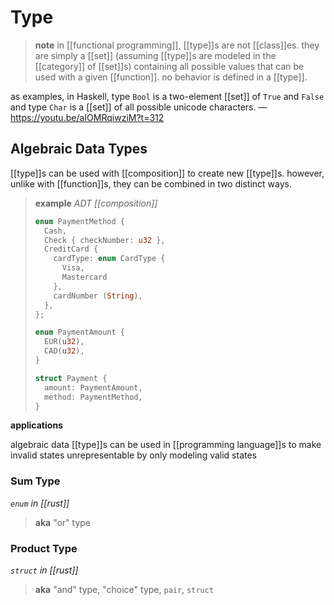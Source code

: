 # Type

> **note** in [[functional programming]], [[type]]s are not [[class]]es. they are simply a [[set]] (assuming [[type]]s are modeled in the [[category]] of [[set]]s) containing all possible values that can be used with a given [[function]]. no behavior is defined in a [[type]].

as examples, in Haskell, type `Bool` is a two-element [[set]] of `True` and `False` and type `Char` is a [[set]] of all possible unicode characters. &mdash; <https://youtu.be/aIOMRqiwziM?t=312>

## Algebraic Data Types

[[type]]s can be used with [[composition]] to create new [[type]]s. however, unlike with [[function]]s, they can be combined in two distinct ways.

> **example** _ADT [[composition]]_
>
> ```Rust
> enum PaymentMethod {
>   Cash,
>   Check { checkNumber: u32 },
>   CreditCard {
>     cardType: enum CardType {
>       Visa,
>       Mastercard
>     },
>     cardNumber (String),
>   },
> };
>
> enum PaymentAmount {
>   EUR(u32),
>   CAD(u32),
> }
>
> struct Payment {
>   amount: PaymentAmount,
>   method: PaymentMethod,
> }
> ```

**applications**

algebraic data [[type]]s can be used in [[programming language]]s to make invalid states unrepresentable by only modeling valid states

### Sum Type

_`enum` in [[rust]]_

> **aka** "or" type

### Product Type

_`struct` in [[rust]]_

> **aka** "and" type, "choice" type, `pair`, `struct`
